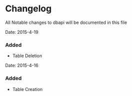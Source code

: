 # Changelog

All Notable changes to dbapi will be documented in this file

Date: 2015-4-19

### Added
- Table Deletion

Date: 2015-4-16

### Added
- Table Creation


